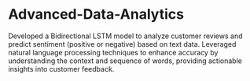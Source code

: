 # Advanced-Data-Analytics

Developed a Bidirectional LSTM model to analyze customer reviews and predict sentiment (positive or negative) based on text data. Leveraged natural language processing techniques to enhance accuracy by understanding the context and sequence of words, providing actionable insights into customer feedback.
